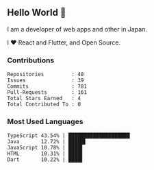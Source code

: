 ## Hello World 👋

I am a developer of web apps and other in Japan.

I ❤️ React and Flutter, and Open Source.

### Contributions

    Repositories         : 48
    Issues               : 39
    Commits              : 781
    Pull-Requests        : 161
    Total Stars Earned   : 4
    Total Contributed To : 0

### Most Used Languages

    TypeScript 43.54% | ████████████████████
    Java       12.72% | █████▌
    JavaScript 10.78% | ████▌
    HTML       10.31% | ████▌
    Dart       10.22% | ████▌
